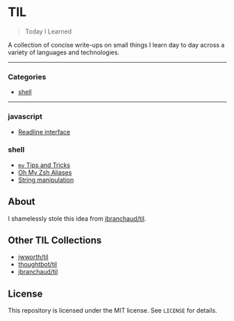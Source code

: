 # TIL

> Today I Learned

A collection of concise write-ups on small things I learn day to day across a
variety of languages and technologies.

---

### Categories

* [shell](#shell)

---

### javascript

- [Readline interface](javascript/readline-interface.md)

### shell

- [`mv` Tips and Tricks](shell/mv-tips-and-tricks.md)
- [Oh My Zsh Aliases](shell/oh-my-zsh-aliases.md)
- [String manipulation](shell/string-manipulation.md)

## About

I shamelessly stole this idea from
[jbranchaud/til](https://github.com/jbranchaud/til).

## Other TIL Collections

* [jwworth/til](https://github.com/jwworth/til)
* [thoughtbot/til](https://github.com/thoughtbot/til)
* [jbranchaud/til](https://github.com/jbranchaud/til)

## License

This repository is licensed under the MIT license. See `LICENSE` for
details.
